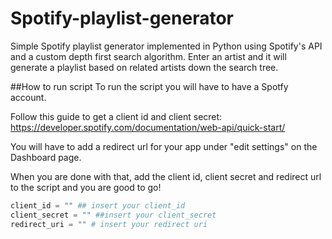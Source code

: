 # Spotify-playlist-generator
Simple Spotify playlist generator implemented in Python using Spotify's API and a custom depth first search algorithm. 
Enter an artist and it will generate a playlist based on related artists down the search tree.

##How to run script
To run the script you will have to have a Spotfy account. 

Follow this guide to get a client id and client secret: https://developer.spotify.com/documentation/web-api/quick-start/

You will have to add a redirect url for your app under "edit settings" on the Dashboard page. 

When you are done with that, add the client id, client secret and redirect url to the script and you are good to go!
```python
client_id = "" ## insert your client_id
client_secret = "" ##insert your client_secret
redirect_uri = "" # insert your redirect uri
```
